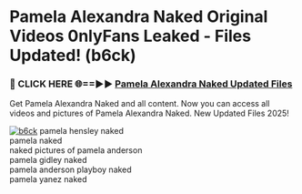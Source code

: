 # Pamela Alexandra Naked Original Videos 0nlyFans Leaked - Files Updated! (b6ck)

<h3>🔴 CLICK HERE 🌐==►► <a href="https://tinyurl.com/up5wt9bj" rel="nofollow">Pamela Alexandra Naked Updated Files</a></h3>

Get Pamela Alexandra Naked and all content. Now you can access all videos and pictures of Pamela Alexandra Naked. New Updated Files 2025!

[![b6ck](https://i.imgur.com/ABiUzMV.gif)](https://tinyurl.com/up5wt9bj)
pamela hensley naked<br>
pamela naked<br>
naked pictures of pamela anderson<br>
pamela gidley naked<br>
pamela anderson playboy naked<br>
pamela yanez naked
